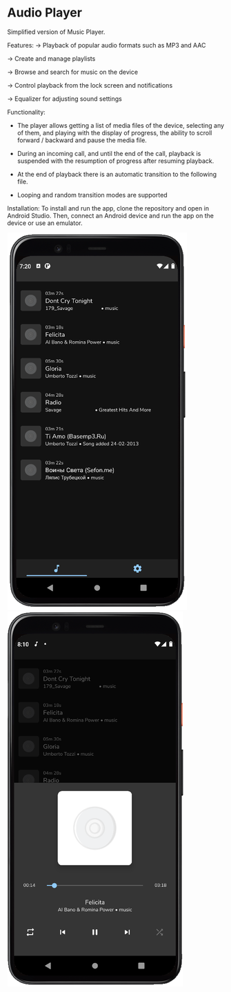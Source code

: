 # Audio Player

Simplified version of Music Player.

Features:
-> Playback of popular audio formats such as MP3 and AAC

-> Create and manage playlists

-> Browse and search for music on the device

-> Control playback from the lock screen and notifications

-> Equalizer for adjusting sound settings


Functionality:
- The player allows getting a list of media files of the device, selecting any of them, and playing with the display of
  progress, the ability to scroll forward / backward and pause the media file.

- During an incoming call, and until the end of the call, playback is suspended with the resumption of progress after
  resuming playback.

- At the end of playback there is an automatic transition to the following file.

- Looping and random transition modes are supported

Installation:
To install and run the app, clone the repository and open in Android Studio. Then, connect an Android device and run the app on the device or use an emulator.

![Main view](screenshots/songs.png "Main activity")
![Player view](screenshots/player.png "Player view")
